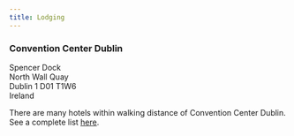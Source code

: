 ```yaml
---
title: Lodging
---
```


### Convention Center Dublin
Spencer Dock<br>
North Wall Quay<br> 
Dublin 1 D01 T1W6 <br>
Ireland

There are many hotels within walking distance of Convention Center Dublin. See a complete list [here](https://hotelmap.com/events/M56QU-LV).

